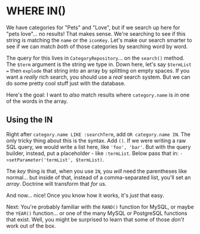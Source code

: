 # WHERE IN()

We have categories for "Pets" and "Love", but if we search up here for "pets love"...
no results! That makes sense. We're searching to see if this string is matching the
`name` or the `iconKey`. Let's make our search smarter to see if we can match
*both* of those categories by searching word by word.

The query for this lives in `CategoryRepository`... on the `search()` method. The
`$term` argument is the string we type in. Down here, let's say
`$termList =` then `explode` that string into an array by splitting on empty spaces.
If you want a *really* rich search, you should use a *real* search system.
But we can do some pretty cool stuff just with the database.

Here's the goal: I want to *also* match results where `category.name` is *in*
one of the words in the array.

## Using the IN

Right after `category.name LIKE :searchTerm`, add `OR category.name IN`. The only
tricky thing about this is the syntax. Add `()`. If we were writing a raw SQL query,
we would write a list here, like `'foo', 'bar'`. But with the query builder, instead,
put a placeholder - like `:termList`. Below pass that in:
`->setParameter('termList', $termList)`.

The *key* thing is that, when you use `IN`, you *will* need the parentheses like
normal... but inside of that, instead of a comma-separated list, you'll set an
*array*. Doctrine will transform that *for* us.

And now... nice! Once you know how it works, it's *just* that easy.

Next: You're probably familiar with the `RAND()` function for MySQL, or maybe the
`YEAR()` function... or one of the many MySQL or PostgreSQL functions that exist.
Well, you might be surprised to learn that some of those *don't* work out of the box.
